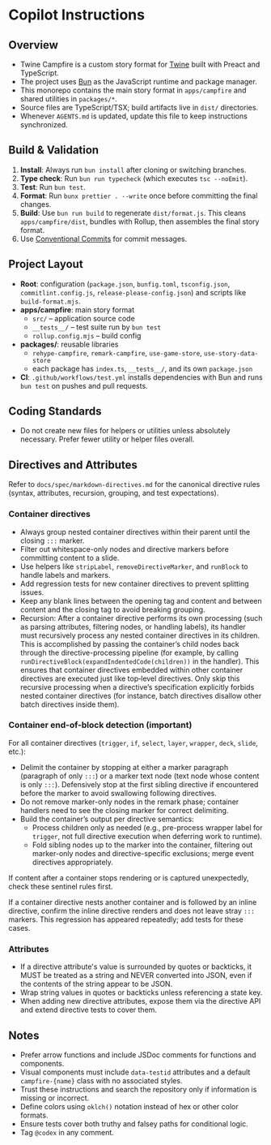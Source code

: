 # Copilot Instructions

## Overview

- Twine Campfire is a custom story format for [Twine](https://twinery.org/) built with Preact and TypeScript.
- The project uses [Bun](https://bun.sh/) as the JavaScript runtime and package manager.
- This monorepo contains the main story format in `apps/campfire` and shared utilities in `packages/*`.
- Source files are TypeScript/TSX; build artifacts live in `dist/` directories.
- Whenever `AGENTS.md` is updated, update this file to keep instructions synchronized.

## Build & Validation

1. **Install**: Always run `bun install` after cloning or switching branches.
2. **Type check**: Run `bun run typecheck` (which executes `tsc --noEmit`).
3. **Test**: Run `bun test`.
4. **Format**: Run `bunx prettier . --write` once before committing the final changes.
5. **Build**: Use `bun run build` to regenerate `dist/format.js`. This cleans `apps/campfire/dist`, bundles with Rollup, then assembles the final story format.
6. Use [Conventional Commits](https://www.conventionalcommits.org/) for commit messages.

## Project Layout

- **Root**: configuration (`package.json`, `bunfig.toml`, `tsconfig.json`, `commitlint.config.js`, `release-please-config.json`) and scripts like `build-format.mjs`.
- **apps/campfire**: main story format
  - `src/` – application source code
  - `__tests__/` – test suite run by `bun test`
  - `rollup.config.mjs` – build config
- **packages/**: reusable libraries
  - `rehype-campfire`, `remark-campfire`, `use-game-store`, `use-story-data-store`
  - each package has `index.ts`, `__tests__/`, and its own `package.json`
- **CI**: `.github/workflows/test.yml` installs dependencies with Bun and runs `bun test` on pushes and pull requests.

## Coding Standards

- Do not create new files for helpers or utilities unless absolutely necessary. Prefer fewer utility or helper files overall.

## Directives and Attributes

Refer to `docs/spec/markdown-directives.md` for the canonical directive rules (syntax, attributes, recursion, grouping, and test expectations).

### Container directives

- Always group nested container directives within their parent until the closing `:::` marker.
- Filter out whitespace-only nodes and directive markers before committing content to a slide.
- Use helpers like `stripLabel`, `removeDirectiveMarker`, and `runBlock` to handle labels and markers.
- Add regression tests for new container directives to prevent splitting issues.
- Keep any blank lines between the opening tag and content and between content and the closing tag to avoid breaking grouping.
- Recursion: After a container directive performs its own processing (such as parsing attributes, filtering nodes, or handling labels), its handler must recursively process any nested container directives in its children. This is accomplished by passing the container’s child nodes back through the directive-processing pipeline (for example, by calling `runDirectiveBlock(expandIndentedCode(children))` in the handler). This ensures that container directives embedded within other container directives are executed just like top‑level directives. Only skip this recursive processing when a directive’s specification explicitly forbids nested container directives (for instance, batch directives disallow other batch directives inside them).

### Container end-of-block detection (important)

For all container directives (`trigger`, `if`, `select`, `layer`, `wrapper`, `deck`, `slide`, etc.):

- Delimit the container by stopping at either a marker paragraph (paragraph of only `:::`) or a marker text node (text node whose content is only `:::`). Defensively stop at the first sibling directive if encountered before the marker to avoid swallowing following directives.
- Do not remove marker-only nodes in the remark phase; container handlers need to see the closing marker for correct delimiting.
- Build the container’s output per directive semantics:
  - Process children only as needed (e.g., pre-process wrapper label for `trigger`, not full directive execution when deferring work to runtime).
  - Fold sibling nodes up to the marker into the container, filtering out marker-only nodes and directive-specific exclusions; merge event directives appropriately.

If content after a container stops rendering or is captured unexpectedly, check these sentinel rules first.

If a container directive nests another container and is followed by an inline directive, confirm the inline directive renders and does not leave stray `:::` markers. This regression has appeared repeatedly; add tests for these cases.

### Attributes

- If a directive attribute's value is surrounded by quotes or backticks, it MUST be treated as a string and NEVER converted into JSON, even if the contents of the string appear to be JSON.
- Wrap string values in quotes or backticks unless referencing a state key.
- When adding new directive attributes, expose them via the directive API and extend directive tests to cover them.

## Notes

- Prefer arrow functions and include JSDoc comments for functions and components.
- Visual components must include `data-testid` attributes and a default `campfire-{name}` class with no associated styles.
- Trust these instructions and search the repository only if information is missing or incorrect.
- Define colors using `oklch()` notation instead of hex or other color formats.
- Ensure tests cover both truthy and falsey paths for conditional logic.
- Tag `@codex` in any comment.
